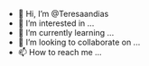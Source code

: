 - 👋 Hi, I’m @Teresaandias
- 👀 I’m interested in ...
- 🌱 I’m currently learning ...
- 💞️ I’m looking to collaborate on ...
- 📫 How to reach me ...

<!---
Teresaandias/Teresaandias is a ✨ special ✨ repository because its `README.md` (this file) appears on your GitHub profile.
You can click the Preview link to take a look at your changes.
--->

